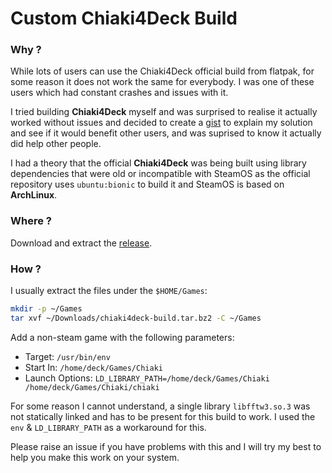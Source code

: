 # Custom Chiaki4Deck Build

### Why ?

While lots of users can use the Chiaki4Deck official build from flatpak, for some reason
it does not work the same for everybody. I was one of these users which had constant crashes
and issues with it.

I tried building **Chiaki4Deck** myself and was surprised to realise it actually worked
without issues and decided to create a
[gist](https://gist.github.com/tvidal-net/dda93291eb5898d43ae268e063c928be)
to explain my solution and see if it would benefit other users, and was suprised to know
it actually did help other people.

I had a theory that the official **Chiaki4Deck** was being built using library dependencies that
were old or incompatible with SteamOS as the official repository uses `ubuntu:bionic` to build it
and SteamOS is based on **ArchLinux**.

### Where ?

Download and extract the [release](/tvidal-net/chiaki4deck-build/releases/tag/v1.0).

### How ?

I usually extract the files under the `$HOME/Games`:
```bash
mkdir -p ~/Games
tar xvf ~/Downloads/chiaki4deck-build.tar.bz2 -C ~/Games
```

Add a non-steam game with the following parameters:
* Target: `/usr/bin/env`
* Start In: `/home/deck/Games/Chiaki`
* Launch Options: `LD_LIBRARY_PATH=/home/deck/Games/Chiaki /home/deck/Games/Chiaki/chiaki`

For some reason I cannot understand, a single library `libfftw3.so.3` was not statically linked
and has to be present for this build to work. I used the `env` & `LD_LIBRARY_PATH` as a workaround
for this.

Please raise an issue if you have problems with this and I will try my best to help
you make this work on your system.
